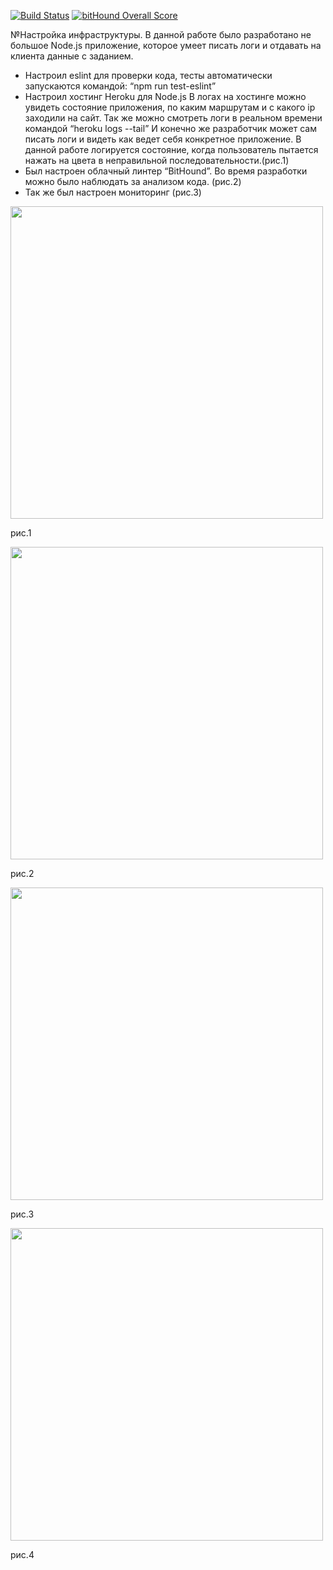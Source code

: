 [![Build Status](https://travis-ci.org/AlexandrAnash/ht6.svg?branch=master)](https://travis-ci.org/AlexandrAnash/ht6) [![bitHound Overall Score](https://www.bithound.io/github/AlexandrAnash/ht6/badges/score.svg)](https://www.bithound.io/github/AlexandrAnash/ht6)

№Настройка инфраструктуры.
В данной работе было разработано не большое Node.js приложение, которое умеет писать логи и отдавать на клиента данные с заданием.
- Настроил eslint для проверки кода, тесты автоматически запускаются командой: “npm run test-eslint”
- Настроил хостинг Heroku для Node.js 
В логах на хостинге можно увидеть состояние приложения, по каким маршрутам и с какого ip заходили на сайт. 
Так же можно смотреть логи в реальном времени командой “heroku logs --tail”
И конечно же разработчик может сам писать логи и видеть как ведет себя конкретное приложение. В данной работе логируется состояние, когда пользователь пытается нажать на цвета в неправильной последовательности.(рис.1)
- Был настроен облачный линтер “BitHound”. Во время разработки можно было наблюдать за анализом кода. (рис.2)
- Так же был настроен мониторинг (рис.3)

<img src="./screenshot/1.png" width="500">

рис.1 


<img src="./screenshot/2.png" width="500">

рис.2

<img src="./screenshot/3.png" width="500">

рис.3 

<img src="./screenshot/4.png" width="500">

рис.4 
